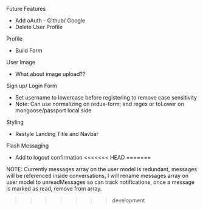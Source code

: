 Future Features
- Add oAuth - Github/ Google
- Delete User Profile

Profile
- Build Form

User Image
- What about image upload??

Sign up/ Login Form
- Set username to lowercase before registering to remove case sensitivity
- Note: Can use normalizing on redux-form; and regex or toLower on mongoose/passport local side

Styling
- Restyle Landing Title and Navbar

Flash Messaging
- Add to logout confirmation
<<<<<<< HEAD
=======

NOTE: Currently messages array on the user model is redundant, messages will be referenced inside conversations, I will rename messages array on user model to unreadMessages so can track notifications, once a message is marked as read, remove from array.
>>>>>>> development

